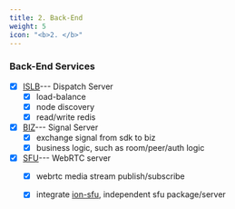 ```yaml
---
title: 2. Back-End
weight: 5
icon: "<b>2. </b>"
---
```


### Back-End Services
  - [x] [ISLB](https://github.com/pion/ion/tree/master/cmd/islb)--- Dispatch Server
    - [x] load-balance
    - [x] node discovery
    - [x] read/write redis
  - [x] [BIZ](https://github.com/pion/ion/tree/master/cmd/biz)--- Signal Server
    - [x] exchange signal from sdk to biz
    - [x] business logic, such as room/peer/auth logic
  - [x] [SFU](https://github.com/pion/ion/tree/master/cmd/sfu)--- WebRTC server
    - [x] webrtc media stream publish/subscribe
    - [x] integrate [ion-sfu](https://github.com/pion/ion-sfu), independent sfu package/server

